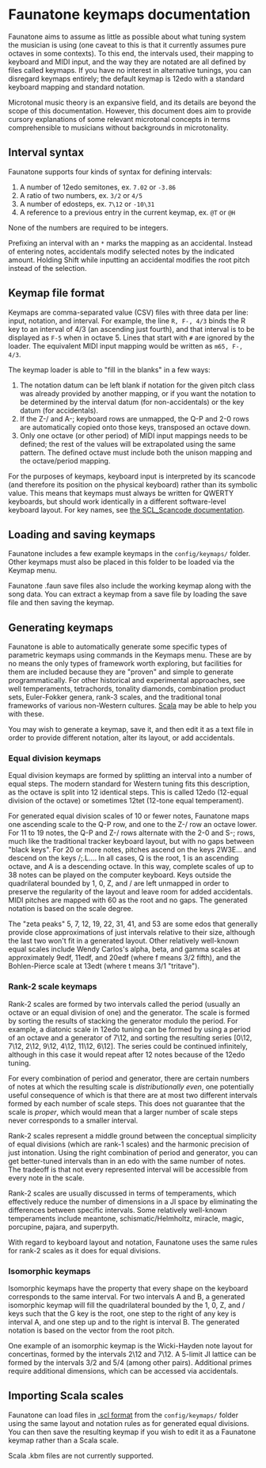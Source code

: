 # Faunatone keymaps documentation

Faunatone aims to assume as little as possible about what tuning system the
musician is using (one caveat to this is that it currently assumes pure
octaves in some contexts). To this end, the intervals used, their mapping to
keyboard and MIDI input, and the way they are notated are all defined by files
called keymaps. If you have no interest in alternative tunings, you can
disregard keymaps entirely; the default keymap is 12edo with a standard
keyboard mapping and standard notation.

Microtonal music theory is an expansive field, and its details are beyond the
scope of this documentation. However, this document does aim to provide cursory
explanations of some relevant microtonal concepts in terms comprehensible to
musicians without backgrounds in microtonality.

## Interval syntax

Faunatone supports four kinds of syntax for defining intervals:

1. A number of 12edo semitones, ex. `7.02` or `-3.86`
2. A ratio of two numbers, ex. `3/2` or `4/5`
3. A number of edosteps, ex. `7\12` or `-10\31`
4. A reference to a previous entry in the current keymap, ex. `@T` or `@H`

None of the numbers are required to be integers.

Prefixing an interval with an `*` marks the mapping as an accidental. Instead
of entering notes, accidentals modify selected notes by the indicated amount.
Holding Shift while inputting an accidental modifies the root pitch instead of
the selection.

## Keymap file format

Keymaps are comma-separated value (CSV) files with three data per line: input,
notation, and interval. For example, the line `R, F-, 4/3` binds the R key to
an interval of 4/3 (an ascending just fourth), and that interval is to be
displayed as `F-5` when in octave 5. Lines that start with `#` are ignored by
the loader. The equivalent MIDI input mapping would be written as `m65, F-,
4/3`.

The keymap loader is able to "fill in the blanks" in a few ways:

1. The notation datum can be left blank if notation for the given pitch class
   was already provided by another mapping, or if you want the notation to be
   determined by the interval datum (for non-accidentals) or the key datum (for
   accidentals).
2. If the Z-/ and A-; keyboard rows are unmapped, the Q-P and 2-0 rows are
   automatically copied onto those keys, transposed an octave down.
3. Only one octave (or other period) of MIDI input mappings needs to be
   defined; the rest of the values will be extrapolated using the same pattern.
   The defined octave must include both the unison mapping and the
   octave/period mapping.

For the purposes of keymaps, keyboard input is interpreted by its scancode (and
therefore its position on the physical keyboard) rather than its symbolic
value. This means that keymaps must always be written for QWERTY keyboards, but
should work identically in a different software-level keyboard layout. For key
names, see
[the SCL_Scancode documentation](https://wiki.libsdl.org/SDL_Scancode).

## Loading and saving keymaps

Faunatone includes a few example keymaps in the `config/keymaps/` folder. Other
keymaps must also be placed in this folder to be loaded via the Keymap menu.

Faunatone .faun save files also include the working keymap along with the song
data. You can extract a keymap from a save file by loading the save file and
then saving the keymap.

## Generating keymaps

Faunatone is able to automatically generate some specific types of parametric
keymaps using commands in the Keymaps menu. These are by no means the only
types of framework worth exploring, but facilities for them are included
because they are "proven" and simple to generate programmatically. For other
historical and experimental approaches, see well temperaments, tetrachords,
tonality diamonds, combination product sets, Euler-Fokker genera, rank-3
scales, and the traditional tonal frameworks of various non-Western cultures.
[Scala](https://www.huygens-fokker.org/scala/) may be able to help you with
these.

You may wish to generate a keymap, save it, and then edit it as a text file in
order to provide different notation, alter its layout, or add accidentals.

### Equal division keymaps

Equal division keymaps are formed by splitting an interval into a number of
equal steps. The modern standard for Western tuning fits this description, as
the octave is split into 12 identical steps. This is called 12edo (12-equal
division of the octave) or sometimes 12tet (12-tone equal temperament).

For generated equal division scales of 10 or fewer notes, Faunatone maps one
ascending scale to the Q-P row, and one to the Z-/ row an octave lower. For 11
to 19 notes, the Q-P and Z-/ rows alternate with the 2-0 and S-; rows, much
like the traditional tracker keyboard layout, but with no gaps between "black
keys". For 20 or more notes, pitches ascend on the keys 2W3E... and descend on
the keys /;.L.... In all cases, Q is the root, 1 is an ascending octave, and A
is a descending octave. In this way, complete scales of up to 38 notes can be
played on the computer keyboard. Keys outside the quadrilateral bounded by 1,
0, Z, and / are left unmapped in order to preserve the regularity of the layout
and leave room for added accidentals. MIDI pitches are mapped with 60 as the
root and no gaps. The generated notation is based on the scale degree.

The "zeta peaks" 5, 7, 12, 19, 22, 31, 41, and 53 are some edos that generally
provide close approximations of just intervals relative to their size, although
the last two won't fit in a generated layout. Other relatively well-known equal
scales include Wendy Carlos's alpha, beta, and gamma scales at approximately
9edf, 11edf, and 20edf (where f means 3/2 fifth), and the Bohlen-Pierce scale
at 13edt (where t means 3/1 "tritave").

### Rank-2 scale keymaps

Rank-2 scales are formed by two intervals called the period (usually an octave
or an equal division of one) and the generator. The scale is formed by sorting
the results of stacking the generator modulo the period. For example, a
diatonic scale in 12edo tuning can be formed by using a period of an octave and
a generator of 7\12, and sorting the resulting series [0\12, 7\12, 2\12, 9\12,
4\12, 11\12, 6\12]. The series could be continued infinitely, although in this
case it would repeat after 12 notes because of the 12edo tuning.

For every combination of period and generator, there are certain numbers of
notes at which the resulting scale is *distributionally even*, one potentially
useful consequence of which is that there are at most two different intervals
formed by each number of scale steps. This does not guarantee that the scale is
*proper*, which would mean that a larger number of scale steps never
corresponds to a smaller interval.

Rank-2 scales represent a middle ground between the conceptual simplicity of
equal divisions (which are rank-1 scales) and the harmonic precision of just
intonation. Using the right combination of period and generator, you can get
better-tuned intervals than in an edo with the same number of notes. The
tradeoff is that not every represented interval will be accessible from every
note in the scale.

Rank-2 scales are usually discussed in terms of temperaments, which effectively
reduce the number of dimensions in a JI space by eliminating the differences
between specific intervals. Some relatively well-known temperaments include
meantone, schismatic/Helmholtz, miracle, magic, porcupine, pajara, and
superpyth.

With regard to keyboard layout and notation, Faunatone uses the same rules for
rank-2 scales as it does for equal divisions.

### Isomorphic keymaps

Isomorphic keymaps have the property that every shape on the keyboard
corresponds to the same interval. For two intervals A and B, a generated
isomorphic keymap will fill the quadrilateral bounded by the 1, 0, Z, and /
keys such that the G key is the root, one step to the right of any key is
interval A, and one step up and to the right is interval B. The generated
notation is based on the vector from the root pitch.

One example of an isomorphic keymap is the Wicki-Hayden note layout for
concertinas, formed by the intervals 2\12 and 7\12. A 5-limit JI lattice can be
formed by the intervals 3/2 and 5/4 (among other pairs). Additional primes
require additional dimensions, which can be accessed via accidentals.

## Importing Scala scales

Faunatone can load files in
[.scl format](https://www.huygens-fokker.org/scala/scl_format.html) from the
`config/keymaps/` folder using the same layout and notation rules as for
generated equal divisions. You can then save the resulting keymap if you wish
to edit it as a Faunatone keymap rather than a Scala scale.

Scala .kbm files are not currently supported.
